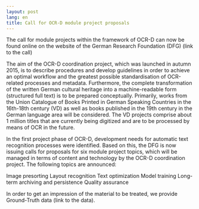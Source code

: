 ```yaml
---
layout: post
lang: en
title: Call for OCR-D module project proposals
---
```


The call for module projects within the framework of OCR-D can now be found online on the website of the German Research Foundation (DFG) (link to the call)

The aim of the OCR-D coordination project, which was launched in autumn 2015, is to describe procedures and develop guidelines in order to achieve an optimal workflow and the greatest possible standardisation of OCR-related processes and metadata. Furthermore, the complete transformation of the written German cultural heritage into a machine-readable form (structured full text) is to be prepared conceptually. Primarily, works from the Union Catalogue of Books Printed in German Speaking Countries in the 16th-18th century (VD) as well as books published in the 19th century in the German language area will be considered. The VD projects comprise about 1 million titles that are currently being digitized and are to be processed by means of OCR in the future.

In the first project phase of OCR-D, development needs for automatic text recognition processes were identified. Based on this, the DFG is now issuing calls for proposals for six module project topics, which will be managed in terms of content and technology by the OCR-D coordination project. The following topics are announced:

Image presorting
Layout recognition
Text optimization
Model training
Long-term archiving and persistence
Quality assurance

In order to get an impression of the material to be treated, we provide Ground-Truth data (link to the data).
